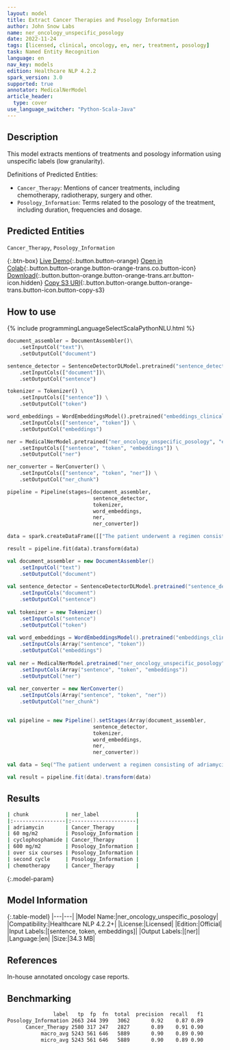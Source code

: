 ```yaml
---
layout: model
title: Extract Cancer Therapies and Posology Information
author: John Snow Labs
name: ner_oncology_unspecific_posology
date: 2022-11-24
tags: [licensed, clinical, oncology, en, ner, treatment, posology]
task: Named Entity Recognition
language: en
nav_key: models
edition: Healthcare NLP 4.2.2
spark_version: 3.0
supported: true
annotator: MedicalNerModel
article_header:
  type: cover
use_language_switcher: "Python-Scala-Java"
---
```


## Description

This model extracts mentions of treatments and posology information using unspecific labels (low granularity).

Definitions of Predicted Entities:

- `Cancer_Therapy`: Mentions of cancer treatments, including chemotherapy, radiotherapy, surgery and other.
- `Posology_Information`: Terms related to the posology of the treatment, including duration, frequencies and dosage.


## Predicted Entities

`Cancer_Therapy`, `Posology_Information`

{:.btn-box}
[Live Demo](https://demo.johnsnowlabs.com/healthcare/NER_ONCOLOGY_CLINICAL/){:.button.button-orange}
[Open in Colab](https://colab.research.google.com/github/JohnSnowLabs/spark-nlp-workshop/blob/master/tutorials/Certification_Trainings/Healthcare/27.Oncology_Model.ipynb){:.button.button-orange.button-orange-trans.co.button-icon}
[Download](https://s3.amazonaws.com/auxdata.johnsnowlabs.com/clinical/models/ner_oncology_unspecific_posology_en_4.2.2_3.0_1669309081671.zip){:.button.button-orange.button-orange-trans.arr.button-icon.hidden}
[Copy S3 URI](s3://auxdata.johnsnowlabs.com/clinical/models/ner_oncology_unspecific_posology_en_4.2.2_3.0_1669309081671.zip){:.button.button-orange.button-orange-trans.button-icon.button-copy-s3}

## How to use



<div class="tabs-box" markdown="1">
{% include programmingLanguageSelectScalaPythonNLU.html %}

```python
document_assembler = DocumentAssembler()\
    .setInputCol("text")\
    .setOutputCol("document")

sentence_detector = SentenceDetectorDLModel.pretrained("sentence_detector_dl_healthcare","en","clinical/models")\
    .setInputCols(["document"])\
    .setOutputCol("sentence")

tokenizer = Tokenizer() \
    .setInputCols(["sentence"]) \
    .setOutputCol("token")

word_embeddings = WordEmbeddingsModel().pretrained("embeddings_clinical", "en", "clinical/models")\
    .setInputCols(["sentence", "token"]) \
    .setOutputCol("embeddings")                

ner = MedicalNerModel.pretrained("ner_oncology_unspecific_posology", "en", "clinical/models") \
    .setInputCols(["sentence", "token", "embeddings"]) \
    .setOutputCol("ner")

ner_converter = NerConverter() \
    .setInputCols(["sentence", "token", "ner"]) \
    .setOutputCol("ner_chunk")

pipeline = Pipeline(stages=[document_assembler,
                            sentence_detector,
                            tokenizer,
                            word_embeddings,
                            ner,
                            ner_converter])

data = spark.createDataFrame([["The patient underwent a regimen consisting of adriamycin (60 mg/m2) and cyclophosphamide (600 mg/m2) over six courses. She is currently receiving his second cycle of chemotherapy and is in good overall condition."]]).toDF("text")

result = pipeline.fit(data).transform(data)
```
```scala
val document_assembler = new DocumentAssembler()
    .setInputCol("text")
    .setOutputCol("document")
    
val sentence_detector = SentenceDetectorDLModel.pretrained("sentence_detector_dl_healthcare","en","clinical/models")
    .setInputCols("document")
    .setOutputCol("sentence")
    
val tokenizer = new Tokenizer()
    .setInputCols("sentence")
    .setOutputCol("token")
    
val word_embeddings = WordEmbeddingsModel().pretrained("embeddings_clinical", "en", "clinical/models")
    .setInputCols(Array("sentence", "token"))
    .setOutputCol("embeddings")                
    
val ner = MedicalNerModel.pretrained("ner_oncology_unspecific_posology", "en", "clinical/models")
    .setInputCols(Array("sentence", "token", "embeddings"))
    .setOutputCol("ner")
    
val ner_converter = new NerConverter()
    .setInputCols(Array("sentence", "token", "ner"))
    .setOutputCol("ner_chunk")

        
val pipeline = new Pipeline().setStages(Array(document_assembler,
                            sentence_detector,
                            tokenizer,
                            word_embeddings,
                            ner,
                            ner_converter))    

val data = Seq("The patient underwent a regimen consisting of adriamycin (60 mg/m2) and cyclophosphamide (600 mg/m2) over six courses. She is currently receiving his second cycle of chemotherapy and is in good overall condition.").toDS.toDF("text")

val result = pipeline.fit(data).transform(data)
```
</div>

## Results

```bash
| chunk            | ner_label            |
|:-----------------|:---------------------|
| adriamycin       | Cancer_Therapy       |
| 60 mg/m2         | Posology_Information |
| cyclophosphamide | Cancer_Therapy       |
| 600 mg/m2        | Posology_Information |
| over six courses | Posology_Information |
| second cycle     | Posology_Information |
| chemotherapy     | Cancer_Therapy       |
```

{:.model-param}
## Model Information

{:.table-model}
|---|---|
|Model Name:|ner_oncology_unspecific_posology|
|Compatibility:|Healthcare NLP 4.2.2+|
|License:|Licensed|
|Edition:|Official|
|Input Labels:|[sentence, token, embeddings]|
|Output Labels:|[ner]|
|Language:|en|
|Size:|34.3 MB|

## References

In-house annotated oncology case reports.

## Benchmarking

```bash
               label   tp  fp  fn  total  precision  recall   f1
Posology_Information 2663 244 399   3062       0.92    0.87 0.89
      Cancer_Therapy 2580 317 247   2827       0.89    0.91 0.90
           macro_avg 5243 561 646   5889       0.90    0.89 0.90
           micro_avg 5243 561 646   5889       0.90    0.89 0.90
```